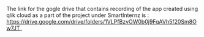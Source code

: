 The link for the gogle drive that contains recording of the app created using qlik cloud as a part of the project under SmartInternz is : 
https://drive.google.com/drive/folders/1VLPfBzvOW0b0j9FqAVh5f20Sm8Ow7JT_
